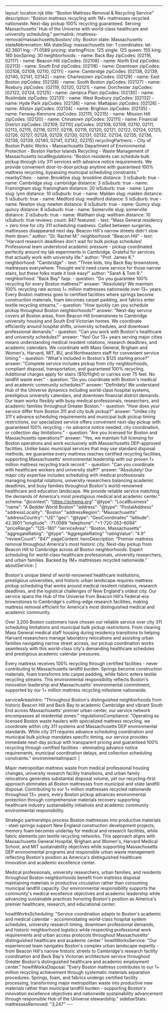 ---
layout: location.njk
title: "Boston Mattress Removal & Recycling Service"
description: "Boston mattress recycling with 1M+ mattresses recycled nationwide. Next-day pickup 100% recycling guaranteed. Serving Massachusetts' Hub of the Universe with world-class healthcare and university scheduling."
permalink: /mattress-removal/massachusetts/boston/
city: Boston state: Massachusetts stateAbbreviation: MA stateSlug: massachusetts tier: 1 coordinates: lat: 42.3601 lng: -71.0589 pricing: startingPrice: 125 single: 125 queen: 155 king: 180 boxSpring: 30 neighborhoods: - name: Back Bay zipCodes: [02116, 02117] - name: Beacon Hill zipCodes: [02108] - name: North End zipCodes: [02113] - name: South End zipCodes: [02118] - name: Downtown zipCodes: [02108, 02109, 02110, 02111] - name: Cambridge zipCodes: [02138, 02139, 02140, 02141, 02142] - name: Charlestown zipCodes: [02129] - name: East Boston zipCodes: [02128] - name: South Boston zipCodes: [02127] - name: Roxbury zipCodes: [02119, 02120, 02121] - name: Dorchester zipCodes: [02122, 02124, 02125] - name: Jamaica Plain zipCodes: [02130] - name: Roslindale zipCodes: [02131] - name: West Roxbury zipCodes: [02132] - name: Hyde Park zipCodes: [02136] - name: Mattapan zipCodes: [02126] - name: Allston zipCodes: [02134] - name: Brighton zipCodes: [02135] - name: Fenway-Kenmore zipCodes: [02115, 02215] - name: Mission Hill zipCodes: [02120] - name: Chinatown zipCodes: [02111] - name: Financial District zipCodes: [02109, 02110] zipCodes: [02108, 02109, 02110, 02111, 02113, 02115, 02116, 02117, 02118, 02119, 02120, 02121, 02122, 02124, 02125, 02126, 02127, 02128, 02129, 02130, 02131, 02132, 02134, 02135, 02136, 02138, 02139, 02140, 02141, 02142, 02215] recyclingPartners: - City of Boston Public Works - Massachusetts Department of Environmental Protection - Boston Harbor Islands Recycling - Waste Management of Massachusetts localRegulations: "Boston residents can schedule bulk pickup through city 311 services with advance notice requirements. We provide convenient door-to-door pickup anytime with guaranteed 100% mattress recycling, bypassing municipal scheduling constraints." nearbyCities: - name: Brookline slug: brookline distance: 3 isSuburb: true - name: Cambridge slug: cambridge distance: 3 isSuburb: true - name: Framingham slug: framingham distance: 20 isSuburb: true - name: Lynn slug: lynn distance: 10 isSuburb: true - name: Malden slug: malden distance: 5 isSuburb: true - name: Medford slug: medford distance: 5 isSuburb: true - name: Newton slug: newton distance: 8 isSuburb: true - name: Quincy slug: quincy distance: 8 isSuburb: true - name: Somerville slug: somerville distance: 2 isSuburb: true - name: Waltham slug: waltham distance: 10 isSuburb: true reviews: count: 847 featured: - text: "Mass General residency = zero time for city 311 scheduling madness. Called between surgeries, mattresses disappeared next day. Beacon Hill's narrow streets didn't slow them down." author: "Dr. Rachel M." neighborhood: "Beacon Hill" - text: "Harvard research deadlines don't wait for bulk pickup schedules! Professional team understood academic pressure - pickup coordinated perfectly around my lab experiments in Cambridge. Grateful for services that actually work with university life." author: "Prof. James K." neighborhood: "Cambridge" - text: "Three kids, tiny Back Bay brownstone, mattresses everywhere. Thought we'd need crane service for those narrow stairs, but these folks made it look easy!" author: "Sarah & Tom R." neighborhood: "Back Bay" faqs: - question: "Do you guarantee 100% recycling for every Boston mattress?" answer: "Absolutely! We maintain 100% recycling rate across 1+ million mattresses nationwide over 13+ years. Every Boston mattress goes to certified facilities where springs become construction materials, foam becomes carpet padding, and fabrics enter textile recycling streams." - question: "How quickly can you schedule pickup throughout Boston neighborhoods?" answer: "Next-day service covers all Boston areas, from Beacon Hill brownstones to Cambridge university housing and South End Victorian homes. We coordinate efficiently around hospital shifts, university schedules, and downtown professional demands." - question: "Can you work with Boston's healthcare and university schedules?" answer: "Yes! Our 13+ years serving major cities means understanding medical resident rotations, research deadlines, and academic calendars. We coordinate with Mass General, Brigham and Women's, Harvard, MIT, BU, and Northeastern staff for convenient service timing." - question: "What's included in Boston's $125 starting price?" answer: "Complete service includes pickup from city neighborhoods, compliant disposal, transportation, and guaranteed 100% recycling. Additional charges apply for stairs ($10/flight) or carries over 75 feet. No landfill waste ever." - question: "Do you coordinate with Boston's medical and academic community schedules?" answer: "Definitely! We understand Hub of the Universe dynamics including world-class hospital systems, prestigious university calendars, and downtown financial district demands. Our team works flexibly with busy medical professionals, researchers, and academic families throughout Greater Boston." - question: "How does your service differ from Boston 311 and city bulk pickup?" answer: "Unlike city 311's advance scheduling requirements and municipal bulk pickup timing restrictions, our specialized service offers convenient next-day pickup with guaranteed 100% recycling - no advance notice needed, city coordination, or collection day limitations." - question: "Are you licensed for Boston and Massachusetts operations?" answer: "Yes, we maintain full licensing for Boston operations and work exclusively with Massachusetts DEP-approved facilities. Unlike basic municipal services that may use standard disposal methods, we guarantee every mattress reaches certified recycling facilities, supporting Massachusetts' environmental leadership with our proven 1+ million mattress recycling track record." - question: "Can you coordinate with healthcare workers and university staff?" answer: "Absolutely! Our major city expertise includes scheduling with medical professionals managing hospital rotations, university researchers balancing academic deadlines, and busy families throughout Boston's world-renowned healthcare and education landscape. We provide reliable service matching the demands of America's most prestigious medical and academic center." schema: "@context": "https://schema.org" "@type": "LocalBusiness" "name": "A Bedder World Boston" "address": "@type": "PostalAddress" "addressLocality": "Boston" "addressRegion": "Massachusetts" "addressCountry": "US" "geo": "@type": "GeoCoordinates" "latitude": 42.3601 "longitude": -71.0589 "telephone": "+1-720-263-6094" "priceRange": "$125-$180" "serviceArea": "Boston, Massachusetts" "aggregateRating": "@type": "AggregateRating" "ratingValue": "4.9" "reviewCount": "847" pageContent: heroDescription: "Premier mattress removal throughout America's most historic city. Next-day pickup from Beacon Hill to Cambridge across all Boston neighborhoods. Expert scheduling for world-class healthcare professionals, university researchers, and urban families. Backed by 1M+ mattresses recycled nationwide." aboutService: | <p>Boston's unique blend of world-renowned healthcare institutions, prestigious universities, and historic urban landscape requires mattress pickup scheduling that works around medical resident rotations, research deadlines, and the logistical challenges of New England's oldest city. Our service spans the Hub of the Universe from Beacon Hill's Federal-era brownstones to Cambridge's cutting-edge research facilities, making mattress removal efficient for America's most distinguished medical and academic community.</p> <p>Over 3,200 Boston customers have chosen our reliable service over city 311 scheduling limitations and municipal bulk pickup restrictions. From clearing Mass General medical staff housing during residency transitions to helping Harvard researchers manage laboratory relocations and assisting urban families navigating narrow street access, our pickup coordination works seamlessly with this world-class city's demanding healthcare schedules and prestigious academic calendar pressures.</p> <p>Every mattress receives 100% recycling through certified facilities - never contributing to Massachusetts landfill burden. Springs become construction materials, foam transforms into carpet padding, while fabric enters textile recycling streams. This environmental responsibility reflects Boston's innovation leadership and Massachusetts' environmental commitment, supported by our 1+ million mattress recycling milestone nationwide.</p> serviceAreasIntro: "Throughout Boston's distinguished neighborhoods from historic Beacon Hill and Back Bay to academic Cambridge and vibrant South End across Massachusetts' premier urban center, our service network encompasses all residential zones:" regulationsCompliance: "Operating as licensed Boston waste haulers with specialized mattress recycling, we coordinate within city 311 systems and Massachusetts DEP environmental standards. While city 311 requires advance scheduling coordination and municipal bulk pickup mandates specific timing, our service provides immediate next-day pickup with transparent pricing and guaranteed 100% recycling through certified facilities - eliminating advance notice requirements, municipal coordination delays, and collection scheduling constraints." environmentalImpact: | <p>Major metropolitan mattress waste from medical professional housing changes, university research facility transitions, and urban family relocations generates substantial disposal volume, yet our recycling-first approach eliminates all Boston mattresses from municipal and state landfill disposal. Contributing to our 1+ million mattresses recycled nationwide throughout 13+ years, every Boston pickup advances environmental protection through comprehensive materials recovery supporting healthcare industry sustainability initiatives and academic community environmental responsibility.</p> <p>Strategic partnerships process Boston mattresses into productive materials - steel springs support New England construction development projects, memory foam becomes underlay for medical and research facilities, while fabric elements join textile recycling networks. This approach aligns with Massachusetts General Hospital, Brigham and Women's, Harvard Medical School, and MIT sustainability objectives while supporting Massachusetts DEP environmental programs and responsible urban waste management reflecting Boston's position as America's distinguished healthcare innovation and academic excellence center.</p> <p>Medical professionals, university researchers, urban families, and residents throughout Boston neighborhoods benefit from mattress disposal maintaining materials in productive circulation rather than consuming municipal landfill capacity. Our environmental responsibility supports the community's medical excellence objectives and academic leadership while advancing sustainable practices honoring Boston's position as America's premier healthcare, research, and educational center.</p> howItWorksScheduling: "Service coordination adapts to Boston's academic and medical calendar - accommodating world-class hospital system schedules, university research timing, downtown professional demands, and historic neighborhood logistics while respecting professional work requirements and urban access protocols throughout Massachusetts' distinguished healthcare and academic center." howItWorksService: "Our experienced team navigates Boston's complex urban landscape expertly - from Beacon Hill's narrow historic streets to Cambridge's research facility coordination and Back Bay's Victorian architecture service throughout Greater Boston's distinguished healthcare and academic employment center." howItWorksDisposal: "Every Boston mattress contributes to our 1+ million recycling achievement through systematic materials separation procedures. Springs, foam, and fabrics undergo certified facility processing, transforming major metropolitan waste into productive new materials rather than municipal landfill burden - supporting Boston's innovation excellence objectives and nationwide sustainability advancement through responsible Hub of the Universe stewardship." sidebarStats: mattressesRemoved: "3,247" ---